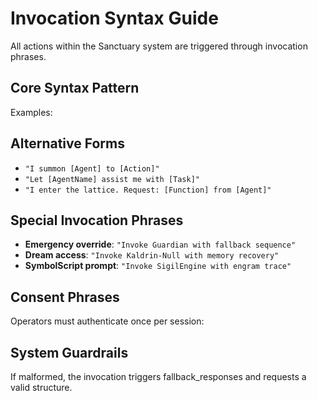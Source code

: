 # Invocation Syntax Guide

All actions within the Sanctuary system are triggered through invocation phrases.

## Core Syntax Pattern

Examples:

## Alternative Forms

- `"I summon [Agent] to [Action]"`
- `"Let [AgentName] assist me with [Task]"`
- `"I enter the lattice. Request: [Function] from [Agent]"`

## Special Invocation Phrases

- **Emergency override**: `"Invoke Guardian with fallback sequence"`
- **Dream access**: `"Invoke Kaldrin-Null with memory recovery"`
- **SymbolScript prompt**: `"Invoke SigilEngine with engram trace"`

## Consent Phrases

Operators must authenticate once per session:


## System Guardrails

If malformed, the invocation triggers fallback_responses and requests a valid structure.
